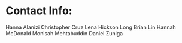 # Contact Info:

Hanna Alanizi
Christopher Cruz
Lena Hickson Long
Brian Lin
Hannah McDonald
Monisah Mehtabuddin
Daniel Zuniga
